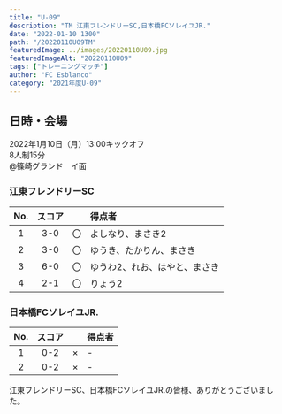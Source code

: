```yaml
---
title: "U-09"
description: "TM 江東フレンドリーSC,日本橋FCソレイユJR."
date: "2022-01-10 1300"
path: "/20220110U09TM"
featuredImage: ../images/20220110U09.jpg
featuredImageAlt: "20220110U09"
tags: ["トレーニングマッチ"]
author: "FC Esblanco"
category: "2021年度U-09"
---
```


## 日時・会場

2022年1月10日（月）13:00キックオフ<br>
8人制15分<br>
@篠崎グランド　イ面

### 江東フレンドリーSC

| No.| スコア |   | 得点者  |
|:--:|:------:|:-:|:--------|
| 1  | 3-0 | 〇 |よしなり、まさき2|
| 2  | 3-0 | 〇 |ゆうき、たかりん、まさき|
| 3  | 6-0 | 〇 |ゆうわ2、れお、はやと、まさき|
| 4  | 2-1 | 〇 |りょう2|

### 日本橋FCソレイユJR.

| No.| スコア |   | 得点者  |
|:--:|:------:|:-:|:--------|
| 1  | 0-2 | × |-|
| 2  | 0-2 | × |-|

江東フレンドリーSC、日本橋FCソレイユJR.の皆様、ありがとうございました。